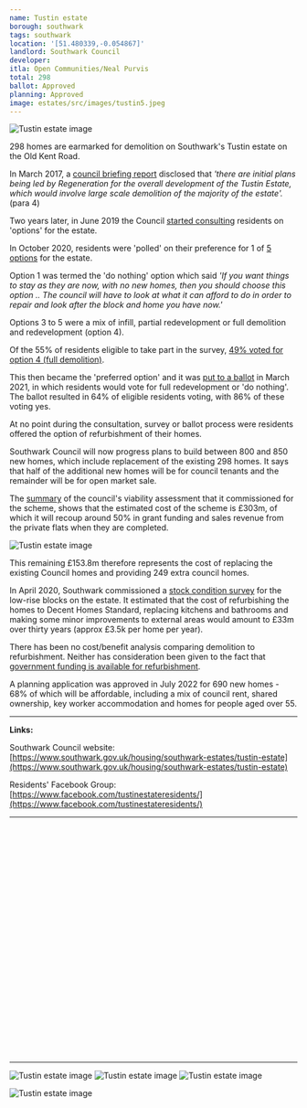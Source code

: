 ```yaml
---
name: Tustin estate 
borough: southwark
tags: southwark
location: '[51.480339,-0.054867]'
landlord: Southwark Council
developer:
itla: Open Communities/Neal Purvis
total: 298
ballot: Approved
planning: Approved
image: estates/src/images/tustin5.jpeg
---
```

![Tustin estate image](src/images/tustin5.jpeg)

298 homes are earmarked for demolition on Southwark's Tustin estate on the Old Kent Road.

In March 2017, a [council briefing report](http://moderngov.southwark.gov.uk/documents/s67406/Report.pdf) disclosed that _'there are initial plans being led by Regeneration for the overall development of the Tustin Estate, which would involve large scale demolition of the majority of the estate'._ (para 4)

Two years later, in June 2019 the Council [started consulting](https://www.southwark.gov.uk/housing/southwark-estates/tustin-estate?chapter=5) residents on 'options' for the estate.

In October 2020, residents were 'polled' on their preference for 1 of [5 options](https://www.southwark.gov.uk/assets/attach/18783/Future-of-Tustin-Estate-Options-Information-Booklet.pdf) for the estate.

Option 1 was termed the 'do nothing' option which said _'If you want things to stay as they are now, with no new homes, then you should choose this option .. The council will have to look at what it can afford to do in order to repair and look after the block and home you have now.'_

Options 3 to 5 were a mix of infill, partial redevelopment or full demolition and redevelopment (option 4).

Of the 55% of residents eligible to take part in the survey, [49% voted for option 4 (full demolition)](https://www.southwark.gov.uk/housing/southwark-estates/tustin-estate?chapter=7).

This then became the 'preferred option' and it was [put to a ballot](https://www.southwark.gov.uk/housing/southwark-estates/tustin-estate?chapter=8) in March 2021, in which residents would vote for full redevelopment or 'do nothing'. The ballot resulted in 64% of eligible residents voting, with 86% of these voting yes.

At no point during the consultation, survey or ballot process were residents offered the option of refurbishment of their homes.  

Southwark Council will now progress plans to build between 800 and 850 new homes, which include replacement of the existing 298 homes. It says that half of the additional new homes will be for council tenants and the remainder will be for open market sale.

The [summary](/images/tustinfvasummary.pdf) of the council's viability assessment that it commissioned for the scheme, shows that the estimated cost of the scheme is £303m, of which it will recoup around 50% in grant funding and sales revenue from the private flats when they are completed.

![Tustin estate image](src/images/tustinfva.png)

This remaining £153.8m therefore represents the cost of replacing the existing Council homes and providing 249 extra council homes.

In April 2020, Southwark commissioned a [stock condition survey](/images/tustinsurvey.pdf) for the low-rise blocks on the estate. It estimated that the cost of refurbishing the homes to Decent Homes Standard, replacing kitchens and bathrooms and making some minor improvements to external areas would amount to £33m over thirty years (approx £3.5k per home per year).

There has been no cost/benefit analysis comparing demolition to refurbishment. Neither has consideration been given to the fact that [government funding is available for refurbishment](https://londonnewsonline.co.uk/housing-estate-next-to-grenfell-tower-will-receive-a-carbon-neutral-overhaul-funded-by-the-council/).

A planning application was approved in July 2022 for 690 new homes - 68% of which will be affordable, including a mix of council rent, shared ownership, key worker accommodation and homes for people aged over 55.

---

__Links:__  

Southwark Council website: [https://www.southwark.gov.uk/housing/southwark-estates/tustin-estate](https://www.southwark.gov.uk/housing/southwark-estates/tustin-estate)

Residents' Facebook Group: [https://www.facebook.com/tustinestateresidents/](https://www.facebook.com/tustinestateresidents/)

---

<!------------THE CODE BELOW RENDERS THE MAP - DO NOT EDIT! ---------------------------->

<div id="map" style="width: 100%; height: 400px;"></div>

<script>
  var map = L.map('map').setView({{ location }}, 13);
  L.tileLayer('https://tile.openstreetmap.org/{z}/{x}/{y}.png', {
  maxZoom: 19,
attribution: '&copy; <a href="http://www.openstreetmap.org/copyright">OpenStreetMap</a>'
}).addTo(map);
var circle = L.circle({{ location }}, {
    color: 'red',
    fillColor: '#f03',
    fillOpacity: 0.5,
    radius: 500
}).addTo(map);
</script>

---

 ![Tustin estate image](src/images/tustin2.jpeg)
  ![Tustin estate image](src/images/tustin3.jpeg)
  ![Tustin estate image](src/images/tustin4.jpeg)
  
  ![Tustin estate image](src/images/tustin6.jpeg)
